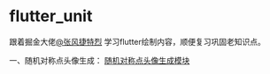# flutter_unit

跟着掘金大佬[@张风捷特烈](https://juejin.cn/user/149189281194766)
学习flutter绘制内容，顺便复习巩固老知识点。


一、随机对称点头像生成：
[随机对称点头像生成模块](lib/random_symmetry_point)